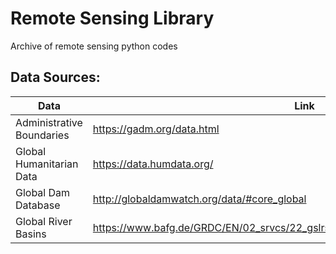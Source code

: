 # Remote Sensing Library
Archive of remote sensing python codes

## Data Sources:
| Data | Link                        |
| ----- |--------------------------------- |
| Administrative Boundaries | https://gadm.org/data.html |
| Global Humanitarian Data | https://data.humdata.org/ |
| Global Dam Database | http://globaldamwatch.org/data/#core_global |
| Global River Basins | https://www.bafg.de/GRDC/EN/02_srvcs/22_gslrs/221_MRB/riverbasins_node.html#Start |
